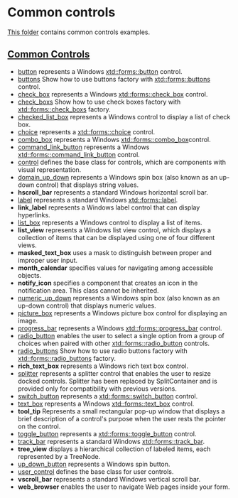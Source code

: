 # Common controls

[This folder](.) contains common controls examples.

## [Common Controls](README.md)

* [button](button/README.md) represents a Windows [xtd::forms::button](../../../src/xtd.forms/include/xtd/forms/button.h) control.
* [buttons](buttons/README.md) Show how to use buttons factory with [xtd::forms::buttons](../../../src/xtd.forms/include/xtd/forms/buttons.h) control.
* [check_box](check_box/README.md) represents a Windows [xtd::forms::check_box](../../../src/xtd.forms/include/xtd/forms/check_box.h) control.
* [check_boxs](check_boxs/README.md) Show how to use check boxes factory with [xtd::forms::check_boxs](../../../src/xtd.forms/include/xtd/forms/check_boxs.h) factory.
* [checked_list_box](checked_list_box/README.md) represents a Windows control to display a list of check box.
* [choice](choice/README.md) represents a [xtd::forms::choice](../../../src/xtd.forms/include/xtd/forms/choice.h) control.
* [combo_box](combo_box/README.md) represents a Windows [xtd::forms::combo_box](../../../src/xtd.forms/include/xtd/forms/combo_box.h)control.
* [command_link_button](command_link_button/README.md) represents a Windows [xtd::forms::command_link_button](../../../src/xtd.forms/include/xtd/forms/command_link_button.h) control.
* [control](control/README.md) defines the base class for controls, which are components with visual representation.
* [domain_up_down](domain_up_down/README.md) represents a Windows spin box (also known as an up-down control) that displays string values.
* **hscroll_bar** represents a standard Windows horizontal scroll bar.
* [label](label/README.md) represents a standard Windows [xtd::forms::label](../../../src/xtd.forms/include/xtd/forms/label.h).
* **link_label** represents a Windows label control that can display hyperlinks.
* [list_box](list_box/README.md) represents a Windows control to display a list of items.
* **list_view** represents a Windows list view control, which displays a collection of items that can be displayed using one of four different views.
* **masked_text_box** uses a mask to distinguish between proper and improper user input.
* **month_calendar** specifies values for navigating among accessible objects.
* **notify_icon** specifies a component that creates an icon in the notification area. This class cannot be inherited.
* [numeric_up_down](numeric_up_down/README.md) represents a Windows spin box (also known as an up-down control) that displays numeric values.
* [picture_box](picture_box/README.md) represents a Windows picture box control for displaying an image.
* [progress_bar](progress_bar/README.md) represents a Windows [xtd::forms::progress_bar](../../../src/xtd.forms/include/xtd/forms/progress_bar.h) control.
* [radio_button](radio_button/README.md) enables the user to select a single option from a group of choices when paired with other [xtd::forms::radio_button](../../../src/xtd.forms/include/xtd/forms/radio_button.h) controls.
* [radio_buttons](radio_buttons/README.md) Show how to use radio buttons factory with [xtd::forms::radio_buttons](../../../src/xtd.forms/include/xtd/forms/radio_buttons.h) factory.
* **rich_text_box** represents a Windows rich text box control.
* [splitter](splitter/README.md) represents a splitter control that enables the user to resize docked controls. Splitter has been replaced by SplitContainer and is provided only for compatibility with previous versions.
* [switch_button](switch_button/README.md) represents a [xtd::forms::switch_button](../../../src/xtd.forms/include/xtd/forms/switch_button.h) control.
* [text_box](text_box/README.md) represents a Windows [xtd::forms::text_box](../../../src/xtd.forms/include/xtd/forms/text_box.h) control.
* **tool_tip** Represents a small rectangular pop-up window that displays a brief description of a control's purpose when the user rests the pointer on the control.
* [toggle_button](toggle_button/README.md) represents a [xtd::forms::toggle_button](../../../src/xtd.forms/include/xtd/forms/toggle_button.h) control.
* [track_bar](track_bar/README.md) represents a standard Windows [xtd::forms::track_bar](../../../src/xtd.forms/include/xtd/forms/track_bar.h).
* **tree_view** displays a hierarchical collection of labeled items, each represented by a TreeNode.
* [up_down_button](up_down_button/README.md) represents a Windows spin button.
* [user_control](user_control/README.md) defines the base class for user controls.
* **vscroll_bar** represents a standard Windows vertical scroll bar.
* **web_browser** enables the user to navigate Web pages inside your form.
